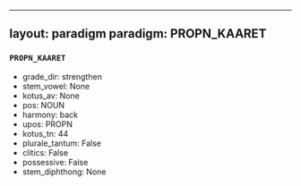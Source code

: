 
---
layout: paradigm
paradigm: PROPN_KAARET
---
### ` PROPN_KAARET `


* grade_dir: strengthen
* stem_vowel: None
* kotus_av: None
* pos: NOUN
* harmony: back
* upos: PROPN
* kotus_tn: 44
* plurale_tantum: False
* clitics: False
* possessive: False
* stem_diphthong: None
